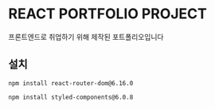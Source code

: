# REACT PORTFOLIO PROJECT
프론트엔드로 취업하기 위해 제작된 포트폴리오입니다

## 설치
```
npm install react-router-dom@6.16.0
```
```
npm install styled-components@6.0.8
```
